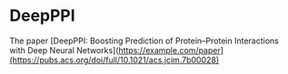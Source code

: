 # DeepPPI
The paper [DeepPPI: Boosting Prediction of Protein–Protein Interactions with Deep Neural Networks](https://example.com/paper](https://pubs.acs.org/doi/full/10.1021/acs.jcim.7b00028)
